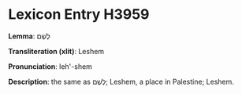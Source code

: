 # Lexicon Entry H3959

**Lemma**: לֶשֶׁם

**Transliteration (xlit)**: Leshem

**Pronunciation**: leh'-shem

**Description**:
the same as לֶשֶׁם; Leshem, a place in Palestine; Leshem.
